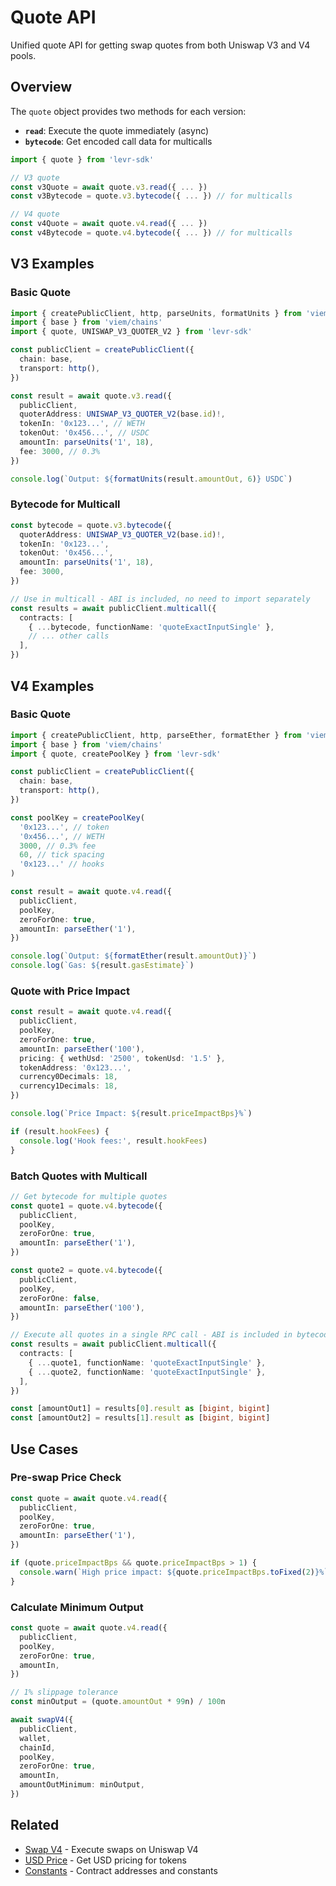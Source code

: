 # Quote API

Unified quote API for getting swap quotes from both Uniswap V3 and V4 pools.

## Overview

The `quote` object provides two methods for each version:

- **`read`**: Execute the quote immediately (async)
- **`bytecode`**: Get encoded call data for multicalls

```typescript
import { quote } from 'levr-sdk'

// V3 quote
const v3Quote = await quote.v3.read({ ... })
const v3Bytecode = quote.v3.bytecode({ ... }) // for multicalls

// V4 quote
const v4Quote = await quote.v4.read({ ... })
const v4Bytecode = quote.v4.bytecode({ ... }) // for multicalls
```

## V3 Examples

### Basic Quote

```typescript
import { createPublicClient, http, parseUnits, formatUnits } from 'viem'
import { base } from 'viem/chains'
import { quote, UNISWAP_V3_QUOTER_V2 } from 'levr-sdk'

const publicClient = createPublicClient({
  chain: base,
  transport: http(),
})

const result = await quote.v3.read({
  publicClient,
  quoterAddress: UNISWAP_V3_QUOTER_V2(base.id)!,
  tokenIn: '0x123...', // WETH
  tokenOut: '0x456...', // USDC
  amountIn: parseUnits('1', 18),
  fee: 3000, // 0.3%
})

console.log(`Output: ${formatUnits(result.amountOut, 6)} USDC`)
```

### Bytecode for Multicall

```typescript
const bytecode = quote.v3.bytecode({
  quoterAddress: UNISWAP_V3_QUOTER_V2(base.id)!,
  tokenIn: '0x123...',
  tokenOut: '0x456...',
  amountIn: parseUnits('1', 18),
  fee: 3000,
})

// Use in multicall - ABI is included, no need to import separately
const results = await publicClient.multicall({
  contracts: [
    { ...bytecode, functionName: 'quoteExactInputSingle' },
    // ... other calls
  ],
})
```

## V4 Examples

### Basic Quote

```typescript
import { createPublicClient, http, parseEther, formatEther } from 'viem'
import { base } from 'viem/chains'
import { quote, createPoolKey } from 'levr-sdk'

const publicClient = createPublicClient({
  chain: base,
  transport: http(),
})

const poolKey = createPoolKey(
  '0x123...', // token
  '0x456...', // WETH
  3000, // 0.3% fee
  60, // tick spacing
  '0x123...' // hooks
)

const result = await quote.v4.read({
  publicClient,
  poolKey,
  zeroForOne: true,
  amountIn: parseEther('1'),
})

console.log(`Output: ${formatEther(result.amountOut)}`)
console.log(`Gas: ${result.gasEstimate}`)
```

### Quote with Price Impact

```typescript
const result = await quote.v4.read({
  publicClient,
  poolKey,
  zeroForOne: true,
  amountIn: parseEther('100'),
  pricing: { wethUsd: '2500', tokenUsd: '1.5' },
  tokenAddress: '0x123...',
  currency0Decimals: 18,
  currency1Decimals: 18,
})

console.log(`Price Impact: ${result.priceImpactBps}%`)

if (result.hookFees) {
  console.log('Hook fees:', result.hookFees)
}
```

### Batch Quotes with Multicall

```typescript
// Get bytecode for multiple quotes
const quote1 = quote.v4.bytecode({
  publicClient,
  poolKey,
  zeroForOne: true,
  amountIn: parseEther('1'),
})

const quote2 = quote.v4.bytecode({
  publicClient,
  poolKey,
  zeroForOne: false,
  amountIn: parseEther('100'),
})

// Execute all quotes in a single RPC call - ABI is included in bytecode
const results = await publicClient.multicall({
  contracts: [
    { ...quote1, functionName: 'quoteExactInputSingle' },
    { ...quote2, functionName: 'quoteExactInputSingle' },
  ],
})

const [amountOut1] = results[0].result as [bigint, bigint]
const [amountOut2] = results[1].result as [bigint, bigint]
```

## Use Cases

### Pre-swap Price Check

```typescript
const quote = await quote.v4.read({
  publicClient,
  poolKey,
  zeroForOne: true,
  amountIn: parseEther('1'),
})

if (quote.priceImpactBps && quote.priceImpactBps > 1) {
  console.warn(`High price impact: ${quote.priceImpactBps.toFixed(2)}%`)
}
```

### Calculate Minimum Output

```typescript
const quote = await quote.v4.read({
  publicClient,
  poolKey,
  zeroForOne: true,
  amountIn,
})

// 1% slippage tolerance
const minOutput = (quote.amountOut * 99n) / 100n

await swapV4({
  publicClient,
  wallet,
  chainId,
  poolKey,
  zeroForOne: true,
  amountIn,
  amountOutMinimum: minOutput,
})
```

## Related

- [Swap V4](./swap-v4.md) - Execute swaps on Uniswap V4
- [USD Price](../utilities/get-usd-price.md) - Get USD pricing for tokens
- [Constants](../utilities/constants.md) - Contract addresses and constants

